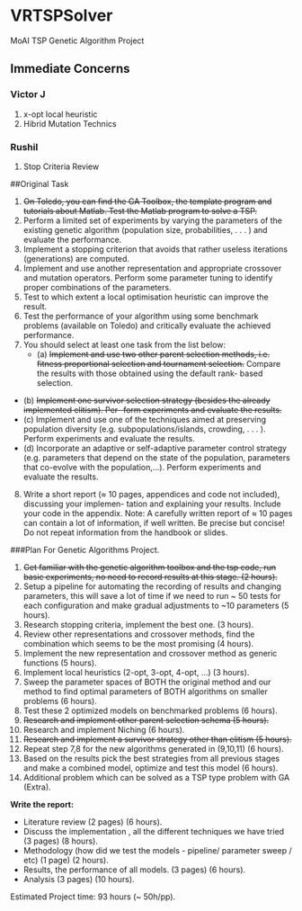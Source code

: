 # VRTSPSolver
MoAI TSP Genetic Algorithm Project

## Immediate Concerns
### Victor J
1. x-opt local heuristic
2. Hibrid Mutation Technics

### Rushil
1. Stop Criteria Review

##Original Task
1. ~~On Toledo, you can find the GA Toolbox, the template program and tutorials about Matlab. Test the Matlab program to solve a TSP.~~
2. Perform a limited set of experiments by varying the parameters of the existing genetic algorithm (population size, probabilities, . . . ) and evaluate the performance.
3. Implement a stopping criterion that avoids that rather useless iterations (generations) are computed.
4. Implement and use another representation and appropriate crossover and mutation operators. Perform some parameter tuning to identify proper combinations of the parameters.
5. Test to which extent a local optimisation heuristic can improve the result.
6. Test the performance of your algorithm using some benchmark problems (available on Toledo) and critically evaluate the achieved performance.
7. You should select at least one task from the list below:
	- (a) ~~Implement and use two other parent selection methods, i.e. fitness proportional selection and tournament selection.~~ Compare the results with those obtained using the default rank- based selection.
  - (b) ~~Implement one survivor selection strategy (besides the already implemented elitism). Per- form experiments and evaluate the results.~~
  - (c) Implement and use one of the techniques aimed at preserving population diversity (e.g. subpopulations/islands, crowding, . . . ). Perform experiments and evaluate the results.
  - (d) Incorporate an adaptive or self-adaptive parameter control strategy (e.g. parameters that depend on the state of the population, parameters that co-evolve with the population,...). Perform experiments and evaluate the results.
8. Write a short report (≈ 10 pages, appendices and code not included), discussing your implemen- tation and explaining your results. Include your code in the appendix.
Note: A carefully written report of ≈ 10 pages can contain a lot of information, if well written. Be precise but concise! Do not repeat information from the handbook or slides.


###Plan For Genetic Algorithms Project.
1. ~~Get familiar with the genetic algorithm toolbox and the tsp code, run basic experiments, no need to record results at this stage. (2 hours).~~
2. Setup a pipeline for automating the recording of results and changing parameters, this will save a lot of time if we need to run ~ 50 tests for each configuration and make gradual adjustments to ~10 parameters (5 hours).
3. Research stopping criteria, implement the best one. (3 hours).
4. Review other representations and crossover methods, find the combination which seems to be the most promising (4 hours).
5. Implement the new representation and crossover method as generic functions (5 hours).
6. Implement local heuristics (2-opt, 3-opt, 4-opt, ...) (3 hours).
7. Sweep the parameter spaces of BOTH the original method and our method to find optimal parameters of BOTH algorithms on smaller problems (6 hours).
8. Test these 2 optimized models on benchmarked problems (6 hours).
9. ~~Research and implement other parent selection schema (5 hours).~~
10. Research and implement Niching (6 hours).
11. ~~Research and implement a survivor strategy other than elitism (5 hours).~~
12. Repeat step 7,8 for the new algorithms generated in (9,10,11) (6 hours).
13. Based on the results pick the best strategies from all previous stages and make a combined model, optimize and test this model (6 hours).
14. Additional problem which can be solved as a TSP type problem with GA (Extra).

__Write the report:__

* Literature review (2 pages) (6 hours).
* Discuss the implementation , all the different techniques we have tried (3 pages) (8 hours).
* Methodology (how did we test the models - pipeline/ parameter sweep / etc) (1 page) (2 hours).
* Results, the performance of all models. (3 pages) (6 hours).
* Analysis (3 pages) (10 hours).

Estimated Project time: 93 hours (~ 50h/pp).
